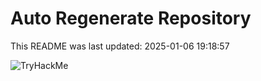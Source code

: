 # Auto Regenerate Repository

This README was last updated: 2025-01-06 19:18:57

 ![TryHackMe](https://tryhackme.com/badge/533634)